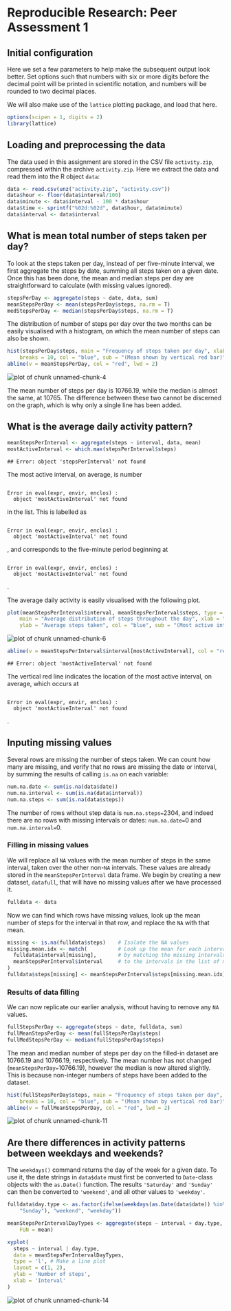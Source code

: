 # Reproducible Research: Peer Assessment 1

## Initial configuration
Here we set a few parameters to help make the subsequent output look better.
Set options such that numbers with six or more digits before the decimal point
will be printed in scientific notation, and numbers will be rounded to two
decimal places.

We will also make use of the `lattice` plotting package, and load that here.

```r
options(scipen = 1, digits = 2)
library(lattice)
```


## Loading and preprocessing the data
The data used in this assignment are stored in the CSV file `activity.zip`,
compressed within the archive `activity.zip`. Here we extract the data and read
them into the R object `data`:

```r
data <- read.csv(unz("activity.zip", "activity.csv"))
data$hour <- floor(data$interval/100)
data$minute <- data$interval - 100 * data$hour
data$time <- sprintf("%02d:%02d", data$hour, data$minute)
data$interval <- data$interval
```



## What is mean total number of steps taken per day?
To look at the steps taken per day, instead of per five-minute interval, we
first aggregate the steps by date, summing all steps taken on a given date.
Once this has been done, the mean and median steps per day are straightforward
to calculate (with missing values ignored).

```r
stepsPerDay <- aggregate(steps ~ date, data, sum)
meanStepsPerDay <- mean(stepsPerDay$steps, na.rm = T)
medStepsPerDay <- median(stepsPerDay$steps, na.rm = T)
```


The distribution of number of steps per day over the two months can be easily
visualised with a histogram, on which the mean number of steps can also be
shown.

```r
hist(stepsPerDay$steps, main = "Frequency of steps taken per day", xlab = "Number of steps taken", 
    breaks = 10, col = "blue", sub = "(Mean shown by vertical red bar)")
abline(v = meanStepsPerDay, col = "red", lwd = 2)
```

![plot of chunk unnamed-chunk-4](figure/unnamed-chunk-4.png) 

The mean number of steps per day is 10766.19, while the median is
almost the same, at 10765. The difference between these two cannot
be discerned on the graph, which is why only a single line has been added.


## What is the average daily activity pattern?

```r
meanStepsPerInterval <- aggregate(steps ~ interval, data, mean)
mostActiveInterval <- which.max(stepsPerInterval$steps)
```

```
## Error: object 'stepsPerInterval' not found
```


The most active interval, on average, is number 

```

Error in eval(expr, envir, enclos) : 
  object 'mostActiveInterval' not found

```

 in the
list. This is labelled as 

```

Error in eval(expr, envir, enclos) : 
  object 'mostActiveInterval' not found

```

, and
corresponds to the five-minute period beginning at


```

Error in eval(expr, envir, enclos) : 
  object 'mostActiveInterval' not found

```

.

The average daily activity is easily visualised with the following plot.


```r
plot(meanStepsPerInterval$interval, meanStepsPerInterval$steps, type = "l", 
    main = "Average distribution of steps throughout the day", xlab = "Five-minute interval", 
    ylab = "Average steps taken", col = "blue", sub = "(Most active interval in red)")
```

![plot of chunk unnamed-chunk-6](figure/unnamed-chunk-6.png) 

```r
abline(v = meanStepsPerInterval$interval[mostActiveInterval], col = "red")
```

```
## Error: object 'mostActiveInterval' not found
```


The vertical red line indicates the location of the most active interval, on
average, which occurs at 

```

Error in eval(expr, envir, enclos) : 
  object 'mostActiveInterval' not found

```

.

## Inputing missing values

Several rows are missing the number of steps taken. We can count how many are
missing, and verify that no rows are missing the date or interval, by summing
the results of calling `is.na` on each variable:

```r
num.na.date <- sum(is.na(data$date))
num.na.interval <- sum(is.na(data$interval))
num.na.steps <- sum(is.na(data$steps))
```

The number of rows without step data is `num.na.steps=`2304, and
indeed there are no rows with missing intervals or dates:
`num.na.date=`0 and `num.na.interval=`0.

### Filling in missing values

We will replace all `NA` values with the mean number of steps in the same
interval, taken over the other non-`NA` intervals. These values are already
stored in the `meanStepsPerInterval` data frame. We begin by creating a new
dataset, `datafull`, that will have no missing values after we have processed
it.

```r
fulldata <- data
```


Now we can find which rows have missing values, look up the mean number of
steps for the interval in that row, and replace the `NA` with that mean.

```r
missing <- is.na(fulldata$steps)    # Isolate the NA values
missing.mean.idx <- match(          # Look up the mean for each interval
  fulldata$interval[missing],       # by matching the missing intervals
  meanStepsPerInterval$interval     # to the intervals in the list of means
)
fulldata$steps[missing] <- meanStepsPerInterval$steps[missing.mean.idx]
```


### Results of data filling
We can now replicate our earlier analysis, without having to remove any `NA`
values.

```r
fullStepsPerDay <- aggregate(steps ~ date, fulldata, sum)
fullMeanStepsPerDay <- mean(fullStepsPerDay$steps)
fullMedStepsPerDay <- median(fullStepsPerDay$steps)
```

The mean and median number of steps per day on the filled-in dataset are
10766.19 and 10766.19, respectively.
The mean number has not changed (`meanStepsPerDay=`10766.19),
however the median is now altered slightly. This is because non-integer numbers
of steps have been added to the dataset.


```r
hist(fullStepsPerDay$steps, main = "Frequency of steps taken per day", xlab = "Number of steps taken", 
    breaks = 10, col = "blue", sub = "(Mean shown by vertical red bar)")
abline(v = fullMeanStepsPerDay, col = "red", lwd = 2)
```

![plot of chunk unnamed-chunk-11](figure/unnamed-chunk-11.png) 


## Are there differences in activity patterns between weekdays and weekends?
The `weekdays()` command returns the day of the week for a given date. To use 
it, the date strings in `data$date` must first be converted to `Date`-class
objects with the `as.Date()` function. The results `'Saturday'` and `'Sunday'`
can then be converted to `'weekend'`, and all other values to `'weekday'`.

```r
fulldata$day.type <- as.factor(ifelse(weekdays(as.Date(data$date)) %in% c("Saturday", 
    "Sunday"), "weekend", "weekday"))
```



```r
meanStepsPerIntervalDayTypes <- aggregate(steps ~ interval + day.type, fulldata, 
    FUN = mean)
```



```r
xyplot(
  steps ~ interval | day.type,
  data = meanStepsPerIntervalDayTypes,
  type = 'l', # Make a line plot
  layout = c(1, 2),
  ylab = 'Number of steps',
  xlab = 'Interval'
)
```

![plot of chunk unnamed-chunk-14](figure/unnamed-chunk-14.png) 

